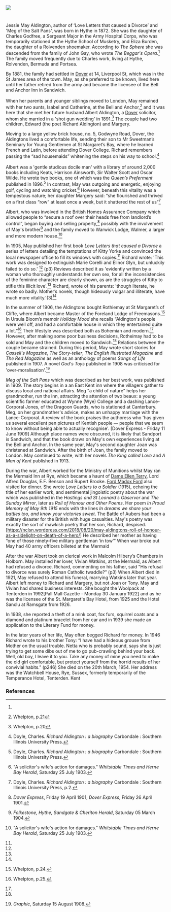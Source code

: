 <a href="https://www.kent-maps.online"><img src="https://www.kent-maps.online/juncture/ve-button.png"></a>
<param ve-config title="May Aldington (1872-1954)" author="Michelle Crowther" layout="vtl" banner="https://raw.githubusercontent.com/kent-map/images/main/banners/19c.jpg">

<param ve-entity eid="Q2313624" aliases="Rolvenden">
<param ve-entity eid="Q967166" aliases="Hythe">
<param ve-entity eid="Q26163" aliases="Sandwich">
<param ve-entity eid="Q2551894" aliases="Walmer">
<param ve-entity eid="Q936183" aliases="Tonbridge">
<param ve-entity eid="Q936183" aliases="Tonbridge">
<param ve-entity eid="Q179224" aliases="Dover">

<param ve-map center="Q179224" zoom="10">

#

Jessie May Aldington, author of ‘Love Letters that caused a Divorce’ and 'Meg of the Salt Pans', was born in Hythe in 1872. She was the daughter of Charles Godfree, a Sergeant Major in the Army Hospital Corps, who was temporarily stationed at the Hythe School of Musketry, and Eliza Burden, the daughter of a Rolvenden shoemaker. According to _The Sphere_ she was descended from the family of John Gay, who wrote _The Beggar's Opera_.[^ref1]  The family moved frequently due to Charles work, living at Hythe, Rolvenden, Bermuda and Portsea.
<param ve-image url="https://stor.artstor.org/stor/921dbaac-faac-4fcc-bb1f-4da1329f58cf" label="Hythe School of Musketry" attribution="Invicta Album of Hythe">

By 1881, the family had settled in [Dover](/19c/19c-dover/) at 14, Liverpool St, which was in the St James area of the town. May, as she preferred to be known, lived here until her father retired from the army and became the licensee of the Bell and Anchor Inn in Sandwich.
<br><br>
When her parents and younger siblings moved to London, May remained with her two aunts, Isabel and Catherine, at the Bell and Anchor,[^ref2] and it was here that she met her future husband Albert Aldington, a [Dover](/19c/19c-dover/)  solicitor, whom she married in a 'shot gun wedding' in 1891.[^ref3] The couple had two children, Edward (the poet Richard Aldington) and Margery.
<param ve-map center="Q179224" zoom="10">

Moving to a large yellow brick house, no. 5, Godwyne Road, Dover, the Aldingtons lived a comfortable life, sending their son to Mr Sweetman’s Seminary for Young Gentlemen at St Margaret’s Bay, where he learned French and Latin, before attending Dover College. Richard remembers passing the “sad housemaids” whitening the steps on his way to school.[^ref4]
<br><br>
Albert was a 'gentle studious docile man' with a library of around 2,000 books including Keats, Harrison Ainsworth, Sir Walter Scott and Oscar Wilde. He wrote two books, one of which was the _Queen’s Preferment_ published in 1896.[^ref5] In contrast, May was outgoing and energetic, enjoying golf, cycling and watching cricket.[^ref6] However, beneath this vitality was a tempestous nature;  her daughter Margery said:  “she flourished and thrived on a first class “row” at least once a week, but it shattered the rest of us”[^ref7] 

Albert, who was involved in the British Homes Assurance Company which allowed people to “secure a roof over their heads free from landlord’s control”, began buying and selling property,[^ref8] possibly with the involvement of May's brother[^ref9] and the family moved to Warwick Lodge, Walmer, a larger and more modern house.[^ref10] 

In 1905, May published her first book _Love Letters that caused a Divorce_ a series of letters detailing the temptations of Kitty Yorke and convinced the local newspaper office to fill its windows with copies.[^ref11] Richard wrote: 'This work was designed to extinguish Marie Corelli and Elinor Glyn, but unluckily failed to do so.' [^ref12] (p3) Reviews described it as 'evidently written by a woman who thoroughly understands her own sex, for all the inconsistencies of the feminine character are clearly shown, as are the struggles of Kitty to stifle this illicit love'.[^ref13] Richard, wrote of his parents: 'though literate, he wrote so badly. Mother’s novels, though hideously vulgar and illiterate, have much more vitality.'(3)[^ref14]

In the summer of 1906, the Aldingtons bought Rothiemay at St Margaret’s of Cliffe, where Albert became Master of the Foreland Lodge of Freemasons.[^ref15] In Ursula Bloom’s memoir _Holiday Mood_ she recalls “Aldington's people were well off, and had a comfortable house in which they entertained quite a lot.”[^ref16] Their lifestyle was described both as Bohemian and modern.[^ref17] However, after making some poor business decisions, Rotheimay had to be sold and May and the children moved to Sandwich.[^ref18] Relations between the couple became strained. During this period, May wrote short stories for _Cassell's Magazine_, _The Story-teller_, _The English Illustrated Magazine_ and _The Red Magazine_ as well as an anthology of poems _Songs of Life_ published in 1907. A novel _God's Toys_ published in 1908 was criticised for 'over-moralisation'.[^ref19]

 _Meg of the Salt Pans_ which was described as her best work, was published in 1909. The story begins in a an East Kent inn where the villagers gather to discuss local and national affairs.  Meg "a child of nature" helps her grandmother, run the inn, attracting the attention of two beaux: a young scientific farmer educated at Wynne (Wye) College and a dashing Lance-Corporal Jones, of the Dragoon Guards, who is stationed at Canterbury. Meg, on her grandmother's advice, makes an unhappy marriage with the Lance-Corporal. A review of the book praises the authoress who 'has given us several excellent pen pictures of Kentish people — people that we seem to know without being able to actually recognise'. [Dover Express - Friday 11 June 1909] Although place names were obscured, it is likely that Sandport is Sandwich, and that the book draws on May's own experiences living at the Bell and Anchor. In the same year, May's second daughter Joan was christened at Sandwich. After the birth of Joan, the family moved to London. May continued to write, with her novels _The King called Love_ and _A Man of Kent_ published in 1913.
 
During the war, Albert worked for the Ministry of Munitions whilst May ran the Mermaid Inn at Rye, which became a haunt of [Dame Ellen Terry](/20c/20c-terry-biography), Lord Alfred Douglas, E.F. Benson and Rupert Brooke. [Ford Madox Ford](/20c/20c-fordmadoxford-biography/) also visited for dinner. She wrote _Love Letters to a Soldier_ (1915), echoing the title of her earlier work, and sentimental jingoistic poetry about the war which was published in the _Hastings and St Leonard's Observer_ and _The Sunday Mirror_, later as _Roll of Honour and Other Poems_. Her poem _In Proud Memory of May 9th 1915_ ends with the lines _In dreams we share your battles too, and know your victories sweet_. The Battle of Aubers had been a military disaster for the British with huge casualties. May's poetry was exactly the sort of mawkish poetry that her son, Richard, despised.[https://nclsn.wordpress.com/2018/08/20/may-aldingtons-roll-of-honour-as-a-sidelight-on-death-of-a-hero/] He described her mother as having “one of those ninety-five military gentleman ‘in tow’” When war broke out May had 40 army officers billeted at the Mermaid 

After the war Albert took on clerical work in Malcolm Hilbery’s Chambers in Holborn. May installed her lover, Vivian Watkins, at the Mermaid, as Albert had refused a divorce. Richard, commenting on his father, said "His refusal to divorce was surely Roman Catholic twaddle?” (p3) When Albert died in 1921, May refused to attend his funeral, marrying Watkins later that year. Albert left money to Richard and Margery, but not Joan or Tony. May and Vivian had shared business interests. She bought the Woolpack at Tenterden in 1992[Pall Mall Gazette - Monday 30 January 1922] and as he was the licensee of the St. Margaret's Bay Hotel, from 1925 and the Hotel Sanclu at Ramsgate from 1926. 

In 1938, she reported a theft of a mink coat, fox furs, squirrel coats and a diamond and platinum bracelet from her car and in 1939 she made an application to the Literary Fund for money.

In the later years of her life, May often begged Richard for money. In 1946 Richard wrote to his brother Tony: “I have had a hideous grouse from Mother on the usual trouble. Netta who is probably sound, says she is just trying to get some dibs out of me to go pub-crawling behind your back. Well, old boy, I leave it to you. Take any money of mine you need to make the old girl comfortable, but protect yourself from the horrid results of her convivial habits.” (p246) She died on the 20th March, 1954. Her address was the Watchbell House, Rye, Sussex, formerly temporarily of the Temperance Hotel, Tenterden. Kent

### References

[^ref1]:
[^ref2]: Whelpton, p.21
[^ref3]: Whelpton, p.20
[^ref4]: Doyle, Charles. _Richard Aldington : a biography_ Carbondale : Southern Illinois University Press.
[^ref5]: Doyle, Charles. _Richard Aldington : a biography_ Carbondale : Southern Illinois University Press.
[^ref6]: "A solicitor's wife's action for damages." _Whitstable Times and Herne Bay Herald_, Saturday 25 July 1903.
[^ref7]: Doyle, Charles. _Richard Aldington : a biography_ Carbondale : Southern Illinois University Press, p.2.
[^ref8]: _Dover Express_, Friday 19 April 1901; _Dover Express_, Friday 26 April 1901.
[^ref9]: _Folkestone, Hythe, Sandgate & Cheriton Herald_, Saturday 05 March 1904.
[^ref10]: "A solicitor's wife's action for damages." _Whitstable Times and Herne Bay Herald_, Saturday 25 July 1903.
[^ref11]:
[^ref12]:
[^ref13]:
[^ref14]:
[^ref15]: Whelpton, p.24. 
[^ref16]: Whelpton, p.25. 
[^ref17]:
[^ref18]:
[^ref19]: _Graphic_, Saturday 15 August 1908.
[^ref20]:

